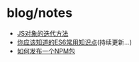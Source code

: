 # blog/notes

- [JS对象的迭代方法](https://github.com/ChenLeoXX/blog-notes/issues/1)
- [你应该知道的ES6常用知识点](https://github.com/ChenLeoXX/blog-notes/issues/2)(持续更新...)
- [如何发布一个NPM包](https://github.com/ChenLeoXX/blog-notes/issues/3)
